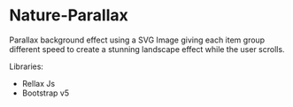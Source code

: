 # Nature-Parallax
Parallax background effect using a SVG Image giving each item group different speed to create a stunning landscape effect while the user scrolls.

Libraries:
- Rellax Js
- Bootstrap v5
